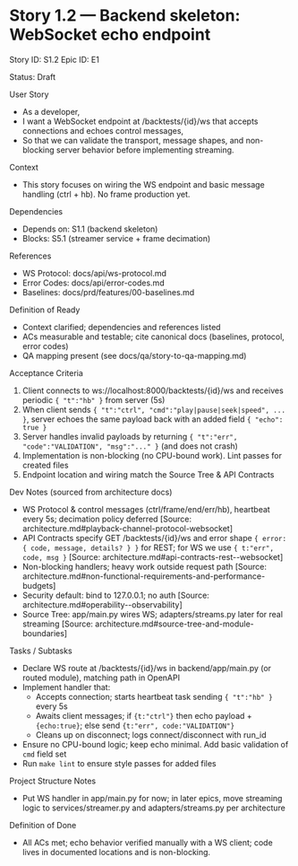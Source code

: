 # Story 1.2 — Backend skeleton: WebSocket echo endpoint
Story ID: S1.2
Epic ID: E1



Status: Draft

User Story
- As a developer,
- I want a WebSocket endpoint at /backtests/{id}/ws that accepts connections and echoes control messages,
- So that we can validate the transport, message shapes, and non-blocking server behavior before implementing streaming.

Context
- This story focuses on wiring the WS endpoint and basic message handling (ctrl + hb). No frame production yet.


Dependencies
- Depends on: S1.1 (backend skeleton)
- Blocks: S5.1 (streamer service + frame decimation)

References
- WS Protocol: docs/api/ws-protocol.md
- Error Codes: docs/api/error-codes.md
- Baselines: docs/prd/features/00-baselines.md


Definition of Ready
- Context clarified; dependencies and references listed
- ACs measurable and testable; cite canonical docs (baselines, protocol, error codes)
- QA mapping present (see docs/qa/story-to-qa-mapping.md)

Acceptance Criteria
1) Client connects to ws://localhost:8000/backtests/{id}/ws and receives periodic `{ "t":"hb" }` from server (5s)
2) When client sends `{ "t":"ctrl", "cmd":"play|pause|seek|speed", ... }`, server echoes the same payload back with an added field `{ "echo": true }`
3) Server handles invalid payloads by returning `{ "t":"err", "code":"VALIDATION", "msg":"..." }` (and does not crash)
4) Implementation is non-blocking (no CPU-bound work). Lint passes for created files
5) Endpoint location and wiring match the Source Tree & API Contracts

Dev Notes (sourced from architecture docs)
- WS Protocol & control messages (ctrl/frame/end/err/hb), heartbeat every 5s; decimation policy deferred [Source: architecture.md#playback-channel-protocol-websocket]
- API Contracts specify GET /backtests/{id}/ws and error shape `{ error: { code, message, details? } }` for REST; for WS we use `{ t:"err", code, msg }` [Source: architecture.md#api-contracts-rest--websocket]
- Non-blocking handlers; heavy work outside request path [Source: architecture.md#non-functional-requirements-and-performance-budgets]
- Security default: bind to 127.0.0.1; no auth [Source: architecture.md#operability--observability]
- Source Tree: app/main.py wires WS; adapters/streams.py later for real streaming [Source: architecture.md#source-tree-and-module-boundaries]

Tasks / Subtasks
- Declare WS route at /backtests/{id}/ws in backend/app/main.py (or routed module), matching path in OpenAPI
- Implement handler that:
  - Accepts connection; starts heartbeat task sending `{ "t":"hb" }` every 5s
  - Awaits client messages; if `{t:"ctrl"}` then echo payload + `{echo:true}`; else send `{t:"err", code:"VALIDATION"}`
  - Cleans up on disconnect; logs connect/disconnect with run_id
- Ensure no CPU-bound logic; keep echo minimal. Add basic validation of `cmd` field set
- Run `make lint` to ensure style passes for added files

Project Structure Notes
- Put WS handler in app/main.py for now; in later epics, move streaming logic to services/streamer.py and adapters/streams.py per architecture

Definition of Done
- All ACs met; echo behavior verified manually with a WS client; code lives in documented locations and is non-blocking.

